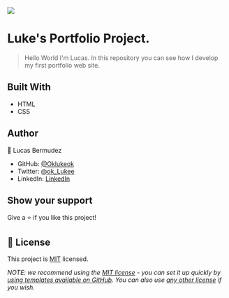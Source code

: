 ![](https://img.shields.io/badge/Microverse-blueviolet)

# Luke's Portfolio Project.

> Hello World I'm Lucas. In this repository you can see how I develop my first portfolio web site.


## Built With

- HTML
- CSS

## Author

👤 Lucas Bermudez

- GitHub: [@Oklukeok](https://github.com/Oklukeok)
- Twitter: [@ok_Lukee](https://twitter.com/ok_Lukee)
- LinkedIn: [LinkedIn](https://linkedin.com/in/linkedinhandle)

## Show your support

Give a ⭐️ if you like this project!


## 📝 License

This project is [MIT](./LICENSE) licensed.

_NOTE: we recommend using the [MIT license](https://choosealicense.com/licenses/mit/) - you can set it up quickly by [using templates available on GitHub](https://docs.github.com/en/communities/setting-up-your-project-for-healthy-contributions/adding-a-license-to-a-repository). You can also use [any other license](https://choosealicense.com/licenses/) if you wish._
